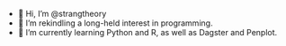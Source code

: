 - 👋 Hi, I’m @strangtheory
- 👀 I’m rekindling a long-held interest in programming.
- 🌱 I’m currently learning Python and R, as well as Dagster and Penplot.
<!---- 💞️ I’m looking to collaborate on ...
- 📫 How to reach me ...
- 😄 Pronouns: ...
- ⚡ Fun fact: ...


strangtheory/strangtheory is a ✨ special ✨ repository because its `README.md` (this file) appears on your GitHub profile.
You can click the Preview link to take a look at your changes.
--->
